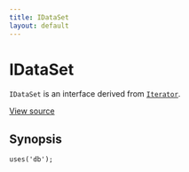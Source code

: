```yaml
---
title: IDataSet
layout: default
---
```


# IDataSet

<code>IDataSet</code> is an interface derived from <code><a href="Iterator">Iterator</a></code>.

<a href="http://github.com/nexgenta/eregansu/blob/master/lib/db.php">View source</a>

## Synopsis

<pre><code>uses('db');
</code></pre>
